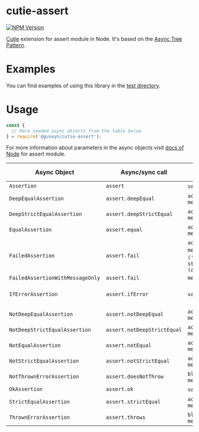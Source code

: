 # cutie-assert

[![NPM Version][npm-image]][npm-url]

[Cutie](https://github.com/Guseyn/cutie) extension for assert module in Node. It's based on the [Async Tree Pattern](https://github.com/Guseyn/async-tree-patern/blob/master/Async_Tree_Patern.pdf).

# Examples

You can find examples of using this library in the [test directory](https://github.com/Guseyn/cutie-assert/tree/master/test).

# Usage

```js
const {
  // Here needed async objects from the table below
} = require('@guseyn/cutie-assert');
```

For more information about parameters in the async objects visit [docs of Node](https://nodejs.org/en/docs/) for assert module.

| Async Object  | Async/sync call | Parameters | Representation result |
| ------------- | ----------------| ---------- | --------------------- |
| `Assertion`     | `assert` | `value`, `message` | `value` |
| `DeepEqualAssertion` | `assert.deepEqual` | `actual`, `expected`, `message` | `actual` |
| `DeepStrictEqualAssertion` | `assert.deepStrictEqual` | `actual`, `expected`, `message` | `actual` |
| `EqualAssertion` | `assert.equal` | `actual`, `expected`, `message` | `actual` |
| `FailedAssertion` | `assert.fail` | `actual`, `expected`, `message`, `operator ('!=')`, `stackStartFunction (assert.fail)` | `thrown error` |
| `FailedAssertionWithMessageOnly` | `assert.fail` | `message` | `thrown error` |
| `IfErrorAssertion` | `assert.ifError` | `value` | `thrown error` or `value`(if it's false) |
| `NotDeepEqualAssertion` | `assert.notDeepEqual` | `actual`, `expected`, `message` | `actual` |
| `NotDeepStrictEqualAssertion` | `assert.notDeepStrictEqual` | `actual`, `expected`, `message` | `actual` |
| `NotEqualAssertion` | `assert.notEqual` | `actual`, `expected`, `message` | `actual` |
| `NotStrictEqualAssertion` | `assert.notStrictEqual` | `actual`, `expected`, `message` | `actual` |
| `NotThrownErrorAssertion` | `assert.doesNotThrow` | `block`, `error`, `message` | `block` |
| `OkAssertion` | `assert.ok` | `value`, `message`  | `value` |
| `StrictEqualAssertion` | `assert.strictEqual` | `actual`, `expected`, `message` | `actual` |
| `ThrownErrorAssertion` | `assert.throws` | `block`, `error`, `message` | `block` |

[npm-image]: https://img.shields.io/npm/v/@guseyn/cutie-assert.svg
[npm-url]: https://npmjs.org/package/@guseyn/cutie-assert
